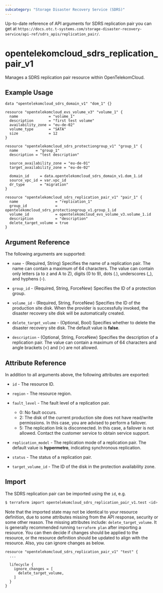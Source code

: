 ```yaml
---
subcategory: "Storage Disaster Recovery Service (SDRS)"
---
```


Up-to-date reference of API arguments for SDRS replication pair you can get at
`https://docs.otc.t-systems.com/storage-disaster-recovery-service/api-ref/sdrs_apis/replication_pair/`.

# opentelekomcloud_sdrs_replication_pair_v1

Manages a SDRS replication pair resource within OpenTelekomCloud.

## Example Usage

```hcl
data "opentelekomcloud_sdrs_domain_v1" "dom_1" {}

resource "opentelekomcloud_evs_volume_v3" "volume_1" {
  name              = "volume_1"
  description       = "first test volume"
  availability_zone = "eu-de-02"
  volume_type       = "SATA"
  size              = 12
}

resource "opentelekomcloud_sdrs_protectiongroup_v1" "group_1" {
  name        = "group_1"
  description = "test description"

  source_availability_zone = "eu-de-01"
  target_availability_zone = "eu-de-02"

  domain_id     = data.opentelekomcloud_sdrs_domain_v1.dom_1.id
  source_vpc_id = var.vpc_id
  dr_type       = "migration"
}

resource "opentelekomcloud_sdrs_replication_pair_v1" "pair_1" {
  name                 = "replication_1"
  group_id             = opentelekomcloud_sdrs_protectiongroup_v1.group_1.id
  volume_id            = opentelekomcloud_evs_volume_v3.volume_1.id
  description          = "description"
  delete_target_volume = true
}
```

## Argument Reference

The following arguments are supported:

* `name` - (Required, String) Specifies the name of a replication pair. The name can contain a maximum of 64 characters.
  The value can contain only letters (a to z and A to Z), digits (0 to 9), dots (.), underscores (_), and hyphens (-).

* `group_id` - (Required, String, ForceNew) Specifies the ID of a protection group.

* `volume_id` - (Required, String, ForceNew) Specifies the ID of the production site disk.
  When the provider is successfully invoked, the disaster recovery site disk will be automatically created.

* `delete_target_volume` - (Optional, Bool) Specifies whether to delete the disaster recovery site disk.
  The default value is **false**.

* `description` - (Optional, String, ForceNew) Specifies the description of a replication pair. The value can contain
  a maximum of 64 characters and angle brackets (<) and (>) are not allowed.

## Attribute Reference

In addition to all arguments above, the following attributes are exported:

* `id` - The resource ID.

* `region` -  The resource region.

* `fault_level` - The fault level of a replication pair.
    + 0: No fault occurs.
    + 2: The disk of the current production site does not have read/write permissions. In this case, you are advised to
      perform a failover.
    + 5: The replication link is disconnected. In this case, a failover is not allowed. Contact the customer service to
      obtain service support.

* `replication_model` - The replication mode of a replication pair. The default value is **hypermetro**,
  indicating synchronous replication.

* `status` - The status of a replication pair.

* `target_volume_id` - The ID of the disk in the protection availability zone.

## Import

The SDRS replication pair can be imported using the `id`, e.g.

```bash
$ terraform import opentelekomcloud_sdrs_replication_pair_v1.test <id>
```

Note that the imported state may not be identical to your resource definition, due to some attributes missing from the
API response, security or some other reason. The missing attributes include: `delete_target_volume`.
It is generally recommended running `terraform plan` after importing a resource.
You can then decide if changes should be applied to the resource, or the resource definition should be updated to align
with the resource. Also, you can ignore changes as below.

```
resource "opentelekomcloud_sdrs_replication_pair_v1" "test" {
  ...

  lifecycle {
    ignore_changes = [
      delete_target_volume,
    ]
  }
}
```
